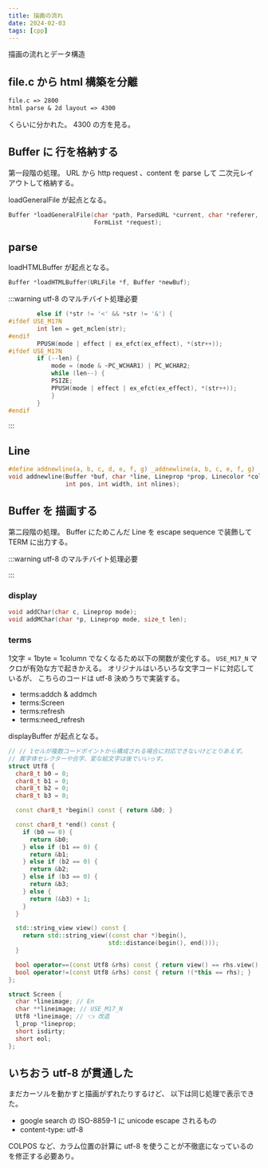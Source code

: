 ```yaml
---
title: 描画の流れ
date: 2024-02-03
tags: [cpp]
---
```


描画の流れとデータ構造

<!-- truncate -->

## file.c から html 構築を分離

```txt
file.c => 2800
html parse & 2d layout => 4300
```

くらいに分かれた。
4300 の方を見る。

## Buffer に 行を格納する

第一段階の処理。
URL から http request 、content を parse して 二次元レイアウトして格納する。

loadGeneralFile が起点となる。

```c
Buffer *loadGeneralFile(char *path, ParsedURL *current, char *referer, int flag,
                        FormList *request);
```

## parse

loadHTMLBuffer が起点となる。

```c
Buffer *loadHTMLBuffer(URLFile *f, Buffer *newBuf);
```

:::warning utf-8 のマルチバイト処理必要

```cpp title="file.c HTMLlineproc2body html parser の文字送り"
	    else if (*str != '<' && *str != '&') {
#ifdef USE_M17N
		int len = get_mclen(str);
#endif
		PPUSH(mode | effect | ex_efct(ex_effect), *(str++));
#ifdef USE_M17N
		if (--len) {
		    mode = (mode & ~PC_WCHAR1) | PC_WCHAR2;
		    while (len--) {
			PSIZE;
			PPUSH(mode | effect | ex_efct(ex_effect), *(str++));
		    }
		}
#endif

```

:::

## Line

```c
#define addnewline(a, b, c, d, e, f, g) _addnewline(a, b, c, e, f, g)
void addnewline(Buffer *buf, char *line, Lineprop *prop, Linecolor *color,
                int pos, int width, int nlines);
```

## Buffer を 描画する

第二段階の処理。
Buffer にためこんだ Line を escape sequence で装飾して TERM に出力する。

:::warning utf-8 のマルチバイト処理必要


:::

### display

```c
void addChar(char c, Lineprop mode);
void addMChar(char *p, Lineprop mode, size_t len);
```

### terms

1文字 = 1byte = 1column でなくなるため以下の関数が変化する。
`USE_M17_N` マクロが有効な方で起きかえる。
オリジナルはいろいろな文字コードに対応しているが、
こちらのコードは utf-8 決めうちで実装する。

- terms:addch & addmch
- terms:Screen
- terms:refresh
- terms:need_refresh

displayBuffer が起点となる。

```cpp title="ちょっと拡張。うまくいくかな？"
// // 1セルが複数コードポイントから構成される場合に対応できないけどとりあえず。
// 異字体セレクターや合字、変な絵文字は後でいいっす。
struct Utf8 {
  char8_t b0 = 0;
  char8_t b1 = 0;
  char8_t b2 = 0;
  char8_t b3 = 0;

  const char8_t *begin() const { return &b0; }

  const char8_t *end() const {
    if (b0 == 0) {
      return &b0;
    } else if (b1 == 0) {
      return &b1;
    } else if (b2 == 0) {
      return &b2;
    } else if (b3 == 0) {
      return &b3;
    } else {
      return (&b3) + 1;
    }
  }

  std::string_view view() const {
    return std::string_view((const char *)begin(),
                            std::distance(begin(), end()));
  }

  bool operator==(const Utf8 &rhs) const { return view() == rhs.view(); }
  bool operator!=(const Utf8 &rhs) const { return !(*this == rhs); }
};

struct Screen {
  char *lineimage; // En
  char **lineimage; // USE_M17_N
  Utf8 *lineimage; // 👈 改造
  l_prop *lineprop;
  short isdirty;
  short eol;
};
```

## いちおう utf-8 が貫通した

まだカーソルを動かすと描画がずれたりするけど、
以下は同じ処理で表示できた。

- google search の ISO-8859-1 に unicode escape されるもの
- content-type: utf-8

COLPOS など、カラム位置の計算に utf-8 を使うことが不徹底になっているのを修正する必要あり。
